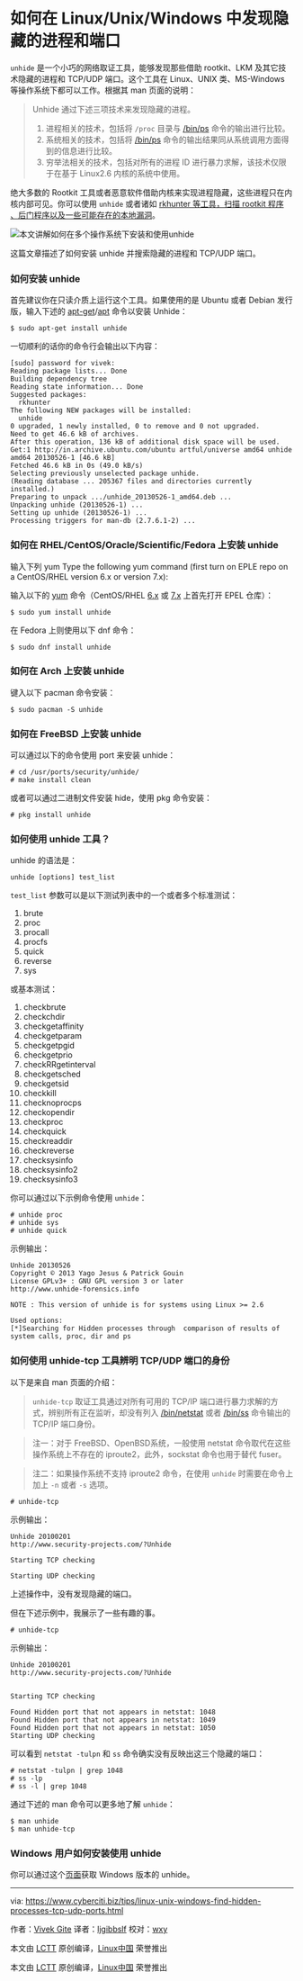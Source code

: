 如何在 Linux/Unix/Windows 中发现隐藏的进程和端口
==============

`unhide` 是一个小巧的网络取证工具，能够发现那些借助 rootkit、LKM 及其它技术隐藏的进程和 TCP/UDP 端口。这个工具在 Linux、UNIX 类、MS-Windows 等操作系统下都可以工作。根据其 man 页面的说明：

> Unhide 通过下述三项技术来发现隐藏的进程。
> 	1. 进程相关的技术，包括将 `/proc` 目录与 [/bin/ps][1] 命令的输出进行比较。
> 	2. 系统相关的技术，包括将 [/bin/ps][1] 命令的输出结果同从系统调用方面得到的信息进行比较。
> 	3. 穷举法相关的技术，包括对所有的进程 ID 进行暴力求解，该技术仅限于在基于 Linux2.6 内核的系统中使用。

绝大多数的 Rootkit 工具或者恶意软件借助内核来实现进程隐藏，这些进程只在内核内部可见。你可以使用 `unhide` 或者诸如 [rkhunter 等工具，扫描 rootkit 程序 、后门程序以及一些可能存在的本地漏洞][2]。

![本文讲解如何在多个操作系统下安装和使用unhide][3]

这篇文章描述了如何安装 unhide 并搜索隐藏的进程和 TCP/UDP 端口。

### 如何安装 unhide

首先建议你在只读介质上运行这个工具。如果使用的是 Ubuntu 或者 Debian 发行版，输入下述的 [apt-get][4]/[apt][5] 命令以安装 Unhide：

```
$ sudo apt-get install unhide
```

一切顺利的话你的命令行会输出以下内容：

```
[sudo] password for vivek: 
Reading package lists... Done
Building dependency tree       
Reading state information... Done
Suggested packages:
  rkhunter
The following NEW packages will be installed:
  unhide
0 upgraded, 1 newly installed, 0 to remove and 0 not upgraded.
Need to get 46.6 kB of archives.
After this operation, 136 kB of additional disk space will be used.
Get:1 http://in.archive.ubuntu.com/ubuntu artful/universe amd64 unhide amd64 20130526-1 [46.6 kB]
Fetched 46.6 kB in 0s (49.0 kB/s)
Selecting previously unselected package unhide.
(Reading database ... 205367 files and directories currently installed.)
Preparing to unpack .../unhide_20130526-1_amd64.deb ...
Unpacking unhide (20130526-1) ...
Setting up unhide (20130526-1) ...
Processing triggers for man-db (2.7.6.1-2) ...
```

### 如何在 RHEL/CentOS/Oracle/Scientific/Fedora 上安装 unhide

输入下列 yum Type the following yum command (first turn on EPLE repo on a CentOS/RHEL version 6.x or version 7.x):

输入以下的 [yum][6] 命令（CentOS/RHEL [6.x][7] 或 [7.x][8] 上首先打开 EPEL 仓库）：

```
$ sudo yum install unhide
``` 

在 Fedora 上则使用以下 dnf 命令：

```
$ sudo dnf install unhide
```

### 如何在 Arch 上安装 unhide

键入以下 pacman 命令安装：

```
$ sudo pacman -S unhide
```

### 如何在 FreeBSD 上安装 unhide

可以通过以下的命令使用 port 来安装 unhide：

```
# cd /usr/ports/security/unhide/
# make install clean
```

或者可以通过二进制文件安装 hide，使用 pkg 命令安装：

```
# pkg install unhide
```

### 如何使用 unhide 工具？

unhide 的语法是：

```
unhide [options] test_list
```

`test_list` 参数可以是以下测试列表中的一个或者多个标准测试：
	

1. brute 
2. proc
3. procall
4. procfs
5. quick
6. reverse
7. sys

或基本测试：

1. checkbrute
2. checkchdir
3. checkgetaffinity
4. checkgetparam
5. checkgetpgid
6. checkgetprio
7. checkRRgetinterval
8. checkgetsched
9. checkgetsid
10. checkkill
11. checknoprocps
12. checkopendir
13. checkproc
14. checkquick
15. checkreaddir
16. checkreverse
17. checksysinfo
18. checksysinfo2
19. checksysinfo3

你可以通过以下示例命令使用 `unhide`：

```
# unhide proc
# unhide sys
# unhide quick
```

示例输出：

```
Unhide 20130526
Copyright © 2013 Yago Jesus & Patrick Gouin
License GPLv3+ : GNU GPL version 3 or later
http://www.unhide-forensics.info
 
NOTE : This version of unhide is for systems using Linux >= 2.6 
 
Used options: 
[*]Searching for Hidden processes through  comparison of results of system calls, proc, dir and ps
```

### 如何使用 unhide-tcp 工具辨明 TCP/UDP 端口的身份

以下是来自 man 页面的介绍：

> `unhide-tcp` 取证工具通过对所有可用的 TCP/IP 端口进行暴力求解的方式，辨别所有正在监听，却没有列入 [/bin/netstat][9] 或者 [/bin/ss][10] 命令输出的 TCP/IP 端口身份。

> 注一：对于 FreeBSD、OpenBSD系统，一般使用 netstat 命令取代在这些操作系统上不存在的 iproute2，此外，sockstat 命令也用于替代 fuser。

> 注二：如果操作系统不支持 iproute2 命令，在使用 `unhide` 时需要在命令上加上 `-n` 或者 `-s` 选项。

```
# unhide-tcp
```

示例输出：

```
Unhide 20100201
http://www.security-projects.com/?Unhide

Starting TCP checking

Starting UDP checking
```

上述操作中，没有发现隐藏的端口。

但在下述示例中，我展示了一些有趣的事。

```
# unhide-tcp
``` 

示例输出：

```
Unhide 20100201
http://www.security-projects.com/?Unhide


Starting TCP checking

Found Hidden port that not appears in netstat: 1048
Found Hidden port that not appears in netstat: 1049
Found Hidden port that not appears in netstat: 1050
Starting UDP checking
```

可以看到 `netstat -tulpn` 和 `ss` 命令确实没有反映出这三个隐藏的端口：

```
# netstat -tulpn | grep 1048
# ss -lp
# ss -l | grep 1048
```

通过下述的 man 命令可以更多地了解 `unhide`：

```
$ man unhide
$ man unhide-tcp
```

### Windows 用户如何安装使用 unhide

你可以通过这个[页面][13]获取 Windows 版本的 unhide。

----

via: https://www.cyberciti.biz/tips/linux-unix-windows-find-hidden-processes-tcp-udp-ports.html

作者：[Vivek Gite][a]
译者：[ljgibbslf](https://github.com/ljgibbslf)
校对：[wxy](https://github.com/wxy)

本文由 [LCTT](https://github.com/LCTT/TranslateProject) 原创编译，[Linux中国](https://linux.cn/) 荣誉推出

本文由 [LCTT](https://github.com/LCTT/TranslateProject) 原创编译，[Linux中国](https://linux.cn/) 荣誉推出

[a]:https://www.cyberciti.biz
[1]:https://www.cyberciti.biz/faq/show-all-running-processes-in-linux/ (Linux / Unix ps command)
[2]:https://www.cyberciti.biz/faq/howto-check-linux-rootkist-with-detectors-software/
[3]:https://www.cyberciti.biz/tips/wp-content/uploads/2011/11/Linux-FreeBSD-Unix-Windows-Find-Hidden-Process-Ports.jpg
[4]:https://www.cyberciti.biz/tips/linux-debian-package-management-cheat-sheet.html (See Linux/Unix apt-get command examples for more info)
[5]://www.cyberciti.biz/faq/ubuntu-lts-debian-linux-apt-command-examples/ (See Linux/Unix apt command examples for more info)
[6]:https://www.cyberciti.biz/faq/rhel-centos-fedora-linux-yum-command-howto/ (See Linux/Unix yum command examples for more info)
[7]:https://www.cyberciti.biz/faq/fedora-sl-centos-redhat6-enable-epel-repo/
[8]:https://www.cyberciti.biz/faq/installing-rhel-epel-repo-on-centos-redhat-7-x/
[9]:https://www.cyberciti.biz/tips/linux-display-open-ports-owner.html (Linux netstat command)
[10]:https://www.cyberciti.biz/tips/linux-investigate-sockets-network-connections.html
[11]:https://www.cyberciti.biz/tips/netstat-command-tutorial-examples.html
[12]:https://www.cyberciti.biz/tips/linux-investigate-sockets-network-connections.html
[13]:http://www.unhide-forensics.info/?Windows:Download
